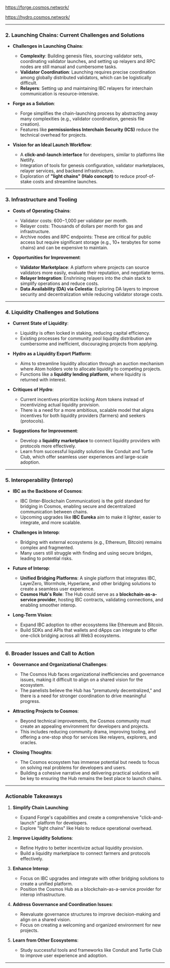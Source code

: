 
https://forge.cosmos.network/

https://hydro.cosmos.network/


---

### **2. Launching Chains: Current Challenges and Solutions**
- **Challenges in Launching Chains**:
  - **Complexity**: Building genesis files, sourcing validator sets, coordinating validator launches, and setting up relayers and RPC nodes are still manual and cumbersome tasks.
  - **Validator Coordination**: Launching requires precise coordination among globally distributed validators, which can be logistically difficult.
  - **Relayers**: Setting up and maintaining IBC relayers for interchain communication is resource-intensive.

- **Forge as a Solution**:
  - Forge simplifies the chain-launching process by abstracting away many complexities (e.g., validator coordination, genesis file creation).
  - Features like **permissionless Interchain Security (ICS)** reduce the technical overhead for projects.

- **Vision for an Ideal Launch Workflow**:
  - A **click-and-launch interface** for developers, similar to platforms like Netlify.
  - Integration of tools for genesis configuration, validator marketplaces, relayer services, and backend infrastructure.
  - Exploration of **"light chains" (Halo concept)** to reduce proof-of-stake costs and streamline launches.

---

### **3. Infrastructure and Tooling**
- **Costs of Operating Chains**:
  - Validator costs: $600-$1,000 per validator per month.
  - Relayer costs: Thousands of dollars per month for gas and infrastructure.
  - Archive nodes and RPC endpoints: These are critical for public access but require significant storage (e.g., 10+ terabytes for some chains) and can be expensive to maintain.

- **Opportunities for Improvement**:
  - **Validator Marketplace**: A platform where projects can source validators more easily, evaluate their reputation, and negotiate terms.
  - **Relayer Integration**: Enshrining relayers into the chain stack to simplify operations and reduce costs.
  - **Data Availability (DA) via Celestia**: Exploring DA layers to improve security and decentralization while reducing validator storage costs.

---

### **4. Liquidity Challenges and Solutions**
- **Current State of Liquidity**:
  - Liquidity is often locked in staking, reducing capital efficiency.
  - Existing processes for community pool liquidity distribution are cumbersome and inefficient, discouraging projects from applying.

- **Hydro as a Liquidity Export Platform**:
  - Aims to streamline liquidity allocation through an auction mechanism where Atom holders vote to allocate liquidity to competing projects.
  - Functions like a **liquidity lending platform**, where liquidity is returned with interest.

- **Critiques of Hydro**:
  - Current incentives prioritize locking Atom tokens instead of incentivizing actual liquidity provision.
  - There is a need for a more ambitious, scalable model that aligns incentives for both liquidity providers (farmers) and seekers (protocols).

- **Suggestions for Improvement**:
  - Develop a **liquidity marketplace** to connect liquidity providers with protocols more effectively.
  - Learn from successful liquidity solutions like Conduit and Turtle Club, which offer seamless user experiences and large-scale adoption.

---

### **5. Interoperability (Interop)**
- **IBC as the Backbone of Cosmos**:
  - IBC (Inter-Blockchain Communication) is the gold standard for bridging in Cosmos, enabling secure and decentralized communication between chains.
  - Upcoming upgrades like **IBC Eureka** aim to make it lighter, easier to integrate, and more scalable.

- **Challenges in Interop**:
  - Bridging with external ecosystems (e.g., Ethereum, Bitcoin) remains complex and fragmented.
  - Many users still struggle with finding and using secure bridges, leading to potential risks.

- **Future of Interop**:
  - **Unified Bridging Platforms**: A single platform that integrates IBC, LayerZero, Wormhole, Hyperlane, and other bridging solutions to create a seamless user experience.
  - **Cosmos Hub's Role**: The Hub could serve as a **blockchain-as-a-service provider**, hosting IBC contracts, validating connections, and enabling smoother interop.

- **Long-Term Vision**:
  - Expand IBC adoption to other ecosystems like Ethereum and Bitcoin.
  - Build SDKs and APIs that wallets and dApps can integrate to offer one-click bridging across all Web3 ecosystems.

---

### **6. Broader Issues and Call to Action**
- **Governance and Organizational Challenges**:
  - The Cosmos Hub faces organizational inefficiencies and governance issues, making it difficult to align on a shared vision for the ecosystem.
  - The panelists believe the Hub has "prematurely decentralized," and there is a need for stronger coordination to drive meaningful progress.

- **Attracting Projects to Cosmos**:
  - Beyond technical improvements, the Cosmos community must create an appealing environment for developers and projects.
  - This includes reducing community drama, improving tooling, and offering a one-stop shop for services like relayers, explorers, and oracles.

- **Closing Thoughts**:
  - The Cosmos ecosystem has immense potential but needs to focus on solving real problems for developers and users.
  - Building a cohesive narrative and delivering practical solutions will be key to ensuring the Hub remains the best place to launch chains.

---

### **Actionable Takeaways**
1. **Simplify Chain Launching**:
   - Expand Forge's capabilities and create a comprehensive "click-and-launch" platform for developers.
   - Explore "light chains" like Halo to reduce operational overhead.

2. **Improve Liquidity Solutions**:
   - Refine Hydro to better incentivize actual liquidity provision.
   - Build a liquidity marketplace to connect farmers and protocols effectively.

3. **Enhance Interop**:
   - Focus on IBC upgrades and integrate with other bridging solutions to create a unified platform.
   - Position the Cosmos Hub as a blockchain-as-a-service provider for interop infrastructure.

4. **Address Governance and Coordination Issues**:
   - Reevaluate governance structures to improve decision-making and align on a shared vision.
   - Focus on creating a welcoming and organized environment for new projects.

5. **Learn from Other Ecosystems**:
   - Study successful tools and frameworks like Conduit and Turtle Club to improve user experience and adoption.

---
